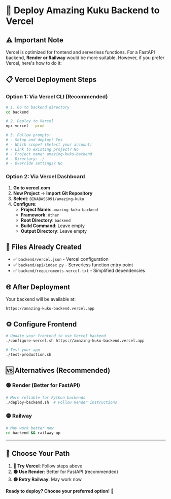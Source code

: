# 🚀 Deploy Amazing Kuku Backend to Vercel

## ⚠️ **Important Note**
Vercel is optimized for frontend and serverless functions. For a FastAPI backend, **Render or Railway** would be more suitable. However, if you prefer Vercel, here's how to do it:

## 📋 **Vercel Deployment Steps**

### **Option 1: Via Vercel CLI (Recommended)**
```bash
# 1. Go to backend directory
cd backend

# 2. Deploy to Vercel
npx vercel --prod

# 3. Follow prompts:
# - Setup and deploy? Yes
# - Which scope? (Select your account)
# - Link to existing project? No
# - Project name: amazing-kuku-backend
# - Directory: ./
# - Override settings? No
```

### **Option 2: Via Vercel Dashboard**
1. **Go to vercel.com** 
2. **New Project** → **Import Git Repository**
3. **Select**: `BINABASS091/amazing-kuku`
4. **Configure**:
   - **Project Name**: `amazing-kuku-backend`
   - **Framework**: `Other`
   - **Root Directory**: `backend`
   - **Build Command**: Leave empty
   - **Output Directory**: Leave empty

## 🔧 **Files Already Created**
- ✅ `backend/vercel.json` - Vercel configuration
- ✅ `backend/api/index.py` - Serverless function entry point
- ✅ `backend/requirements-vercel.txt` - Simplified dependencies

## 🌐 **After Deployment**
Your backend will be available at:
```
https://amazing-kuku-backend.vercel.app
```

## ⚙️ **Configure Frontend**
```bash
# Update your frontend to use Vercel backend
./configure-vercel.sh https://amazing-kuku-backend.vercel.app

# Test your app
./test-production.sh
```

## 🆚 **Alternatives (Recommended)**

### **🟢 Render (Better for FastAPI)**
```bash
# More reliable for Python backends
./deploy-backend.sh  # Follow Render instructions
```

### **🟡 Railway**
```bash
# May work better now
cd backend && railway up
```

---

## 🎯 **Choose Your Path**

1. **🚀 Try Vercel**: Follow steps above
2. **🟢 Use Render**: Better for FastAPI (recommended)
3. **🟡 Retry Railway**: May work now

**Ready to deploy? Choose your preferred option!** 🎯
